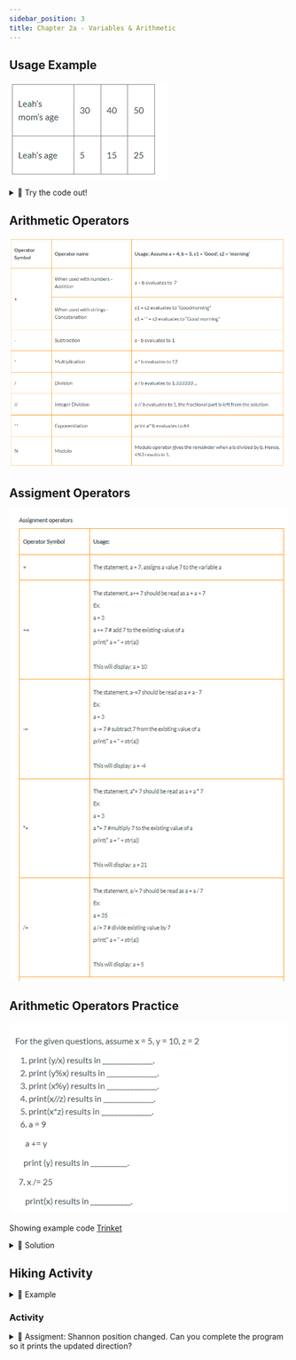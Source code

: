 ```yaml
---
sidebar_position: 3
title: Chapter 2a - Variables & Arithmetic
---
```


## 


## Usage Example

![](../../static/img/2022-04-26-20-14-58.png)
<details>
<summary>
🧪 Try the code out! 
</summary>
<iframe src="https://trinket.io/embed/python3/7f0196f87d" width="100%" height="600" frameborder="0" marginwidth="0" marginheight="0" allowfullscreen></iframe>

</details>

## Arithmetic Operators

![](../../static/img/2022-04-26-20-29-18.png)

## Assigment Operators
![](../../static/img/2022-04-26-20-30-36.png)


## Arithmetic Operators Practice

![](../../static/img/2022-04-26-20-35-32.png)

Showing example code [Trinket](https://trinket.io/)

<details>
<summary>
📒 Solution
</summary>
<iframe src="https://trinket.io/embed/python3/85939a160b" width="100%" height="600" frameborder="0" marginwidth="0" marginheight="0" allowfullscreen></iframe>

</details>

## Hiking Activity


<details>
<summary>
📒 Example
</summary>
<iframe src="https://trinket.io/embed/python3/b65afedb60" width="100%" height="600" frameborder="0" marginwidth="0" marginheight="0" allowfullscreen></iframe>

</details>

### Activity
<details>
<summary>
📝 Assigment: Shannon position changed. Can you complete the program so it prints the updated direction?
</summary>
<iframe src="https://trinket.io/embed/python3/0eb7a60624" width="100%" height="600" frameborder="0" marginwidth="0" marginheight="0" allowfullscreen></iframe>

</details>
















